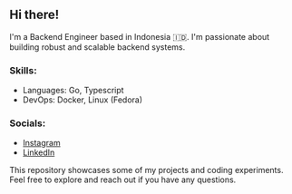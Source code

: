 ## **Hi there!**

I'm a Backend Engineer based in Indonesia 🇮🇩. I'm passionate about building robust and scalable backend systems.

### Skills:

- Languages: Go, Typescript
- DevOps: Docker, Linux (Fedora)

### Socials:

- [Instagram](https://www.instagram.com/ezrantn10/)
- [LinkedIn](https://www.linkedin.com/in/ezrantn/)

This repository showcases some of my projects and coding experiments. Feel free to explore and reach out if you have any questions.

